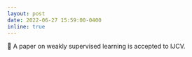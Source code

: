 ```yaml
---
layout: post
date: 2022-06-27 15:59:00-0400
inline: true
---
```


📃 A paper on weakly supervised learning is accepted to IJCV.
